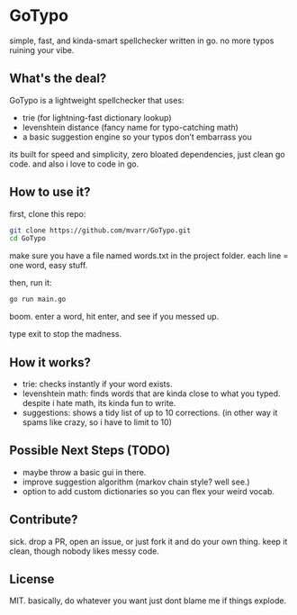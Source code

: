 # GoTypo

simple, fast, and kinda-smart spellchecker written in go. no more typos ruining your vibe.
## What's the deal?

GoTypo is a lightweight spellchecker that uses:

  - trie (for lightning-fast dictionary lookup)
  - levenshtein distance (fancy name for typo-catching math)
  - a basic suggestion engine so your typos don’t embarrass you

its built for speed and simplicity, zero bloated dependencies, just clean go code. and also i love to code in go.
## How to use it?

first, clone this repo:
```bash
git clone https://github.com/mvarr/GoTypo.git
cd GoTypo
```
make sure you have a file named words.txt in the project folder. each line = one word, easy stuff.

then, run it:
```bash
go run main.go
```
boom. enter a word, hit enter, and see if you messed up.

type exit to stop the madness.
## How it works?

  - trie: checks instantly if your word exists.
  - levenshtein math: finds words that are kinda close to what you typed. despite i hate math, its kinda fun to write.
  - suggestions: shows a tidy list of up to 10 corrections. (in other way it spams like crazy, so i have to limit to 10)

## Possible Next Steps (TODO)

  - maybe throw a basic gui in there.
  - improve suggestion algorithm (markov chain style? well see.)
  - option to add custom dictionaries so you can flex your weird vocab.

## Contribute?

sick. drop a PR, open an issue, or just fork it and do your own thing. keep it clean, though nobody likes messy code.

## License

MIT. basically, do whatever you want just dont blame me if things explode.
